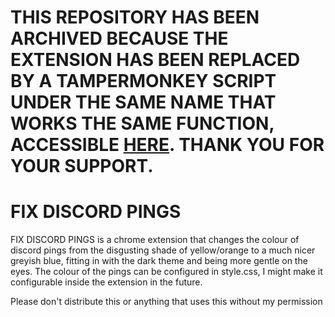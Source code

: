 # THIS REPOSITORY HAS BEEN ARCHIVED BECAUSE THE EXTENSION HAS BEEN REPLACED BY A TAMPERMONKEY SCRIPT UNDER THE SAME NAME THAT WORKS THE SAME FUNCTION, ACCESSIBLE [HERE](https://github.com/s1csty9/tampermonkey-scripts). THANK YOU FOR YOUR SUPPORT.






# FIX DISCORD PINGS
FIX DISCORD PINGS is a chrome extension that changes the colour of discord pings from the disgusting shade of yellow/orange to a much nicer greyish blue, fitting in with the dark theme and being more gentle on the eyes. The colour of the pings can be configured in style.css, I might make it configurable inside the extension in the future.


Please don't distribute this or anything that uses this without my permission
